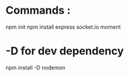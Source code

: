 # Commands :
npm init
npm install express socket.io moment
# -D for dev dependency
npm install -D nodemon